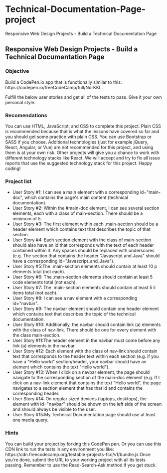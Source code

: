 # Technical-Documentation-Page-project
Responsive Web Design Projects - Build a Technical Documentation Page

<h2>Responsive Web Design Projects - Build a Technical Documentation Page</h2>

<h3>Objective</h3>

<p>Build a CodePen.io app that is functionally similar to this: https://codepen.io/freeCodeCamp/full/NdrKKL.</p>

<p>Fulfill the below user stories and get all of the tests to pass. Give it your own personal style.</p>

<h3>Recomendations</h3>
You can use HTML, JavaScript, and CSS to complete this project. Plain CSS is recommended because that is what the 
lessons have covered so far and you should get some practice with plain CSS. You can use Bootstrap or SASS if you choose. Additional technologies (just for example jQuery, React, Angular, or Vue) are not recommended for this project, and using them is at your own risk. Other projects will give you a chance to work with different technology stacks like React. We will accept and try to fix all issue reports that use the suggested technology stack for this project. Happy coding!

<h3>Project list</h3>
<ul>
   <li>User Story #1: I can see a main element with a corresponding id="main-doc", which contains the page's main 
   content (technical documentation).</li>
<li>User Story #2: Within the #main-doc element, I can see several section elements, each with a class of main-section. 
There should be a minimum of 5.</li>
<li>User Story #3:  The first element within each .main-section should be a header element which contains text that 
describes the topic of that section.</li>
<li>User Story #4:  Each section element with the class of main-section should also have an id that corresponds with 
the text of each header contained within it. Any spaces should be replaced with underscores (e.g. The section that 
contains the header "Javascript and Java" should have a corresponding id="Javascript_and_Java").</li>
<li>
User Story #5:The .main-section elements should contain at least 10 p elements total (not each).</li>
<li>
User Story #6: The .main-section elements should contain at least 5 code elements total (not each).</li>
<li>User Story #7: The .main-section elements should contain at least 5 li items total (not each).</li>
<li>User Story #8: I can see a nav element with a corresponding id="navbar".</li>
<li>User Story #9:  The navbar element should contain one header element which contains text that describes the 
topic of the technical documentation.</li>
<li>User Story #10:  Additionally, the navbar should contain link (a) elements with the class of nav-link. There 
should be one for every element with the class main-section.</li>
<li>User Story #11:The header element in the navbar must come before any link (a) elements in the navbar.</li>
<li>User Story #12:  Each element with the class of nav-link should contain text that corresponds to the header 
text within each section (e.g. if you have a "Hello world" section/header, your navbar should have an element which 
contains the text "Hello world").</li>
<li>User Story #13: When I click on a navbar element, the page should navigate to the corresponding section of the main-doc element (e.g. If I click on a nav-link element that contains the text "Hello world", the page navigates to a section element that has that id and contains the corresponding header.</li>
<li>User Story #14:  On regular sized devices (laptops, desktops), the element with id="navbar" should be shown on the left side of the screen and should always be visible to the user.</li>
<li>User Story #15:My Technical Documentation page should use at least one media query.</li>
</ul>
<h3>Hints</h3>
You can build your project by forking this CodePen pen. Or you can use this CDN link to run the tests in any environment you like: https://cdn.freecodecamp.org/testable-projects-fcc/v1/bundle.js
Once you're done, submit the URL to your working project with all its tests passing.
Remember to use the Read-Search-Ask method if you get stuck.
